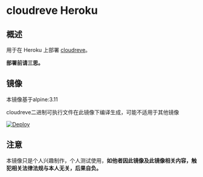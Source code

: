 # cloudreve Heroku

## 概述

用于在 Heroku 上部署 [cloudreve](https://cloudreve.org/)。

**部署前请三思。**

## 镜像

本镜像基于alpine:3.11

cloudreve二进制可执行文件在此镜像下编译生成，可能不适用于其他镜像

[![Deploy](https://www.herokucdn.com/deploy/button.svg)](https://dashboard.heroku.com/new?template=https://github.com/Fuaerlive/cloudreve-heroku)

## 注意

本镜像只是个人兴趣制作，个人测试使用，**如他者因此镜像及此镜像相关内容，触犯相关法律法规与本人无关，后果自负。**
